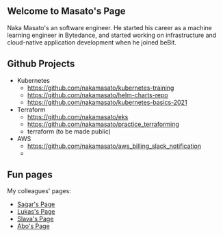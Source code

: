 ## Welcome to Masato's Page

Naka Masato's an software engineer. He started his career as a machine learning engineer in Bytedance, and started working on infrastructure and cloud-native application development when he joined beBit.

## Github Projects

- Kubernetes
  - https://github.com/nakamasato/kubernetes-training
  - https://github.com/nakamasato/helm-charts-repo
  - https://github.com/nakamasato/kubernetes-basics-2021
- Terraform
  - https://github.com/nakamasato/eks
  - https://github.com/nakamasato/practice_terraforming
  - terraform (to be made public)
- AWS
  - https://github.com/nakamasato/aws_billing_slack_notification
  - 

## Fun pages

My colleagues' pages:
- [Sagar's Page](https://girisagar46.github.io)
- [Lukas's Page](https://eastwards.jp)
- [Slava's Page](https://metricat.dev)
- [Abo's Page](https://rps-svellte.netlify.app)
